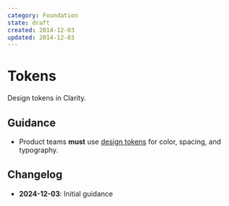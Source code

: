 ```yaml
---
category: Foundation
state: draft
created: 2014-12-03
updated: 2014-12-03
---
```


# Tokens

Design tokens in Clarity.

## Guidance

- Product teams **must** use [design tokens](https://clarity.design/documentation/tokens) for color, spacing, and typography.

## Changelog

- **2024-12-03**: Initial guidance
